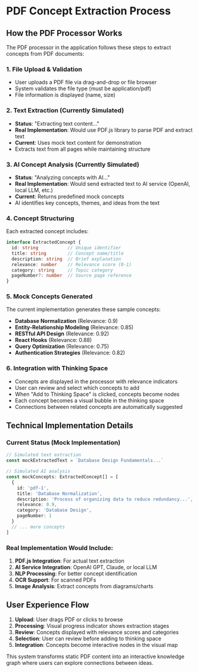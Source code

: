 # PDF Concept Extraction Process

## How the PDF Processor Works

The PDF processor in the application follows these steps to extract concepts from PDF documents:

### 1. **File Upload & Validation**
- User uploads a PDF file via drag-and-drop or file browser
- System validates the file type (must be application/pdf)
- File information is displayed (name, size)

### 2. **Text Extraction** (Currently Simulated)
- **Status**: "Extracting text content..."
- **Real Implementation**: Would use PDF.js library to parse PDF and extract text
- **Current**: Uses mock text content for demonstration
- Extracts text from all pages while maintaining structure

### 3. **AI Concept Analysis** (Currently Simulated)
- **Status**: "Analyzing concepts with AI..."
- **Real Implementation**: Would send extracted text to AI service (OpenAI, local LLM, etc.)
- **Current**: Returns predefined mock concepts
- AI identifies key concepts, themes, and ideas from the text

### 4. **Concept Structuring**
Each extracted concept includes:
```typescript
interface ExtractedConcept {
  id: string           // Unique identifier
  title: string        // Concept name/title
  description: string  // Brief explanation
  relevance: number    // Relevance score (0-1)
  category: string     // Topic category
  pageNumber?: number  // Source page reference
}
```

### 5. **Mock Concepts Generated**
The current implementation generates these sample concepts:
- **Database Normalization** (Relevance: 0.9)
- **Entity-Relationship Modeling** (Relevance: 0.85)
- **RESTful API Design** (Relevance: 0.92)
- **React Hooks** (Relevance: 0.88)
- **Query Optimization** (Relevance: 0.75)
- **Authentication Strategies** (Relevance: 0.82)

### 6. **Integration with Thinking Space**
- Concepts are displayed in the processor with relevance indicators
- User can review and select which concepts to add
- When "Add to Thinking Space" is clicked, concepts become nodes
- Each concept becomes a visual bubble in the thinking space
- Connections between related concepts are automatically suggested

## Technical Implementation Details

### Current Status (Mock Implementation)
```typescript
// Simulated text extraction
const mockExtractedText = `Database Design Fundamentals...`

// Simulated AI analysis
const mockConcepts: ExtractedConcept[] = [
  {
    id: 'pdf-1',
    title: 'Database Normalization',
    description: 'Process of organizing data to reduce redundancy...',
    relevance: 0.9,
    category: 'Database Design',
    pageNumber: 1
  }
  // ... more concepts
]
```

### Real Implementation Would Include:
1. **PDF.js Integration**: For actual text extraction
2. **AI Service Integration**: OpenAI GPT, Claude, or local LLM
3. **NLP Processing**: For better concept identification
4. **OCR Support**: For scanned PDFs
5. **Image Analysis**: Extract concepts from diagrams/charts

## User Experience Flow

1. **Upload**: User drags PDF or clicks to browse
2. **Processing**: Visual progress indicator shows extraction stages
3. **Review**: Concepts displayed with relevance scores and categories
4. **Selection**: User can review before adding to thinking space
5. **Integration**: Concepts become interactive nodes in the visual map

This system transforms static PDF content into an interactive knowledge graph where users can explore connections between ideas.
